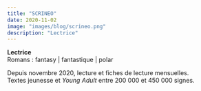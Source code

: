 ```yaml
---
title: "SCRINEO"
date: 2020-11-02
image: "images/blog/scrineo.png"
description: "Lectrice"
---
```


**Lectrice**   
Romans : fantasy | fantastique | polar   

Depuis novembre 2020, lecture et fiches de lecture mensuelles.   
Textes jeunesse et *Young Adult* entre 200 000 et 450 000 signes.   
